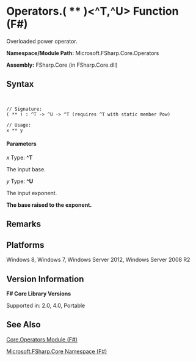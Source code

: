 # Operators.( ** )<^T,^U> Function (F#)

Overloaded power operator.

**Namespace/Module Path:** Microsoft.FSharp.Core.Operators

**Assembly:** FSharp.Core (in FSharp.Core.dll)


## Syntax


```


// Signature:
( ** ) : ^T -> ^U -> ^T (requires ^T with static member Pow)

// Usage:
x ** y

```



#### Parameters
*x*
Type: **^T**


The input base.


*y*
Type: **^U**


The input exponent.



**The base raised to the exponent.**
## Remarks

## Platforms
Windows 8, Windows 7, Windows Server 2012, Windows Server 2008 R2


## Version Information
**F# Core Library Versions**

Supported in: 2.0, 4.0, Portable




## See Also
[Core.Operators Module &#40;F&#35;&#41;](Core.Operators-Module-%5BFSharp%5D.md)

[Microsoft.FSharp.Core Namespace &#40;F&#35;&#41;](Microsoft.FSharp.Core-Namespace-%5BFSharp%5D.md)

